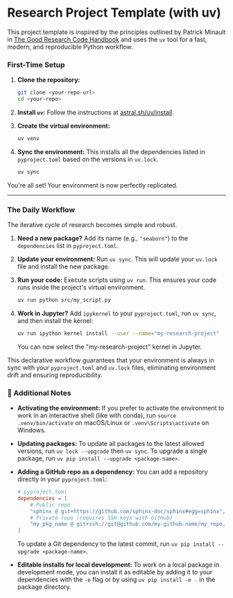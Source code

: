 # Research Project Template (with uv)

This project template is inspired by the principles outlined by Patrick Minault in [The Good Research Code Handbook](https://goodresearch.dev) and uses the `uv` tool for a fast, modern, and reproducible Python workflow.

### First-Time Setup

1.  **Clone the repository:**
    ```bash
    git clone <your-repo-url>
    cd <your-repo>
    ```

2.  **Install `uv`:**
    Follow the instructions at [astral.sh/uv/install](https://docs.astral.sh/uv/getting-started/installation).

3.  **Create the virtual environment:**
    ```bash
    uv venv
    ```

4.  **Sync the environment:**
    This installs all the dependencies listed in `pyproject.toml` based on the versions in `uv.lock`.
    ```bash
    uv sync
    ```

You're all set! Your environment is now perfectly replicated.

---

### The Daily Workflow

The iterative cycle of research becomes simple and robust.

1.  **Need a new package?** Add its name (e.g., `"seaborn"`) to the `dependencies` list in `pyproject.toml`.

2.  **Update your environment:** Run `uv sync`. This will update your `uv.lock` file and install the new package.

3.  **Run your code:** Execute scripts using `uv run`. This ensures your code runs inside the project's virtual environment.
    ```bash
    uv run python src/my_script.py
    ```

4.  **Work in Jupyter?** Add `ipykernel` to your `pyproject.toml`, run `uv sync`, and then install the kernel:
    ```bash
    uv run ipython kernel install --user --name="my-research-project"
    ```
    You can now select the "my-research-project" kernel in Jupyter.

This declarative workflow guarantees that your environment is always in sync with your `pyproject.toml` and `uv.lock` files, eliminating environment drift and ensuring reproducibility.

### 🔄 Additional Notes

- **Activating the environment:** If you prefer to activate the environment to work in an interactive shell (like with conda), run `source .venv/bin/activate` on macOS/Linux or `.venv\Scripts\activate` on Windows.

- **Updating packages:** To update all packages to the latest allowed versions, run `uv lock --upgrade` then `uv sync`. To upgrade a single package, run `uv pip install --upgrade <package-name>`.

- **Adding a GitHub repo as a dependency:** You can add a repository directly in your `pyproject.toml`:
    ```toml
    # pyproject.toml
    dependencies = [
        # Public repo
        "sphinx @ git+https://github.com/sphinx-doc/sphinx#egg=sphinx",
        # Private repo (requires SSH keys with GitHub)
        "my_pkg_name @ git+ssh://git@github.com/my-github-name/my_repo.git"
    ]
    ```
    To update a Git dependency to the latest commit, run `uv pip install --upgrade <package-name>`.

- **Editable installs for local development:** To work on a local package in development mode, you can install it as editable by adding it to your dependencies with the `-e` flag or by using `uv pip install -e .` in the package directory.




